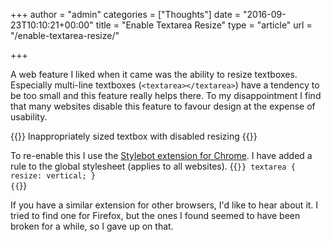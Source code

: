 +++
author = "admin"
categories = ["Thoughts"]
date = "2016-09-23T10:10:21+00:00"
title = "Enable Textarea Resize"
type = "article"
url = "/enable-textarea-resize/"

+++

A web feature I liked when it came was the ability to resize textboxes. Especially multi-line textboxes (`<textarea></textarea>`) have a tendency to be too small and this feature really helps there. To my disappointment I find that many websites disable this feature to favour design at the expense of usability.

{{<post-image image="Script_editor.png" alt="SharePoint Script Editor Web Part" lightbox="true">}}
Inappropriately sized textbox with disabled resizing
{{</post-image>}}

To re-enable this I use the [Stylebot extension for Chrome][2]. I have added a rule to the global stylesheet (applies to all websites).
{{<code css>}}
textarea { resize: vertical; }
{{</code>}}

If you have a similar extension for other browsers, I'd like to hear about it. I tried to find one for Firefox, but the ones I found seemed to have been broken for a while, so I gave up on that.

 [1]: http://localhost/wp-content/uploads/2016/09/Script_editor.png
 [2]: https://chrome.google.com/webstore/detail/stylebot/oiaejidbmkiecgbjeifoejpgmdaleoha?utm_source=chrome-app-launcher-info-dialog